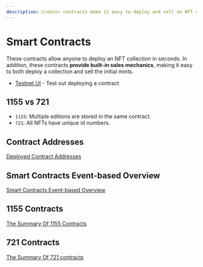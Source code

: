 ```yaml
---
description: Creator contracts make it easy to deploy and sell an NFT collection
---
```


# Smart Contracts

These contracts allow anyone to deploy an NFT collection in seconds. In addition, these contracts **provide built-in sales mechanics**, making it easy to both deploy a collection and sell the initial mints.

* [Testnet UI](https://testnet.freee.xyz/) - Test out deploying a contract

## 1155 vs 721

* `1155`: Multiple editions are stored in the same contract.
* `721`: All NFTs have unique id numbers.

## Contract Addresses

[Deployed Contract Addresses](contract-addresses/)

## Smart Contracts Event-based Overview

[Smart Contracts Event-based Overview](evnents.md)

## 1155 Contracts

[The Summary Of 1155 Contracts](1155-contracts/)

## 721 Contracts

[The Summary Of 721 contracts](721-contracts/)
